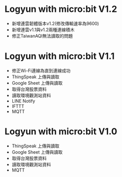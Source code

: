# Logyun with micro:bit V1.2
* 新增連雲韌體版本v1.2(修改傳輸速率為9600)
* 新增連雲v1.1與v1.2兩種連線積木
* 修正TaiwanAQI無法讀取的問題

# Logyun with micro:bit V1.1
* 修正Wi-Fi連線為直到連線成功
* ThingSpeak 上傳與讀取
* Google Sheet 上傳與讀取
* 取得台灣股票資料
* 讀取環境觀測站資料
* LINE Notify
* IFTTT
* MQTT

# Logyun with micro:bit V1.0
* ThingSpeak 上傳與讀取
* Google Sheet 上傳與讀取
* 取得台灣股票資料
* 讀取環境觀測站資料
* MQTT
